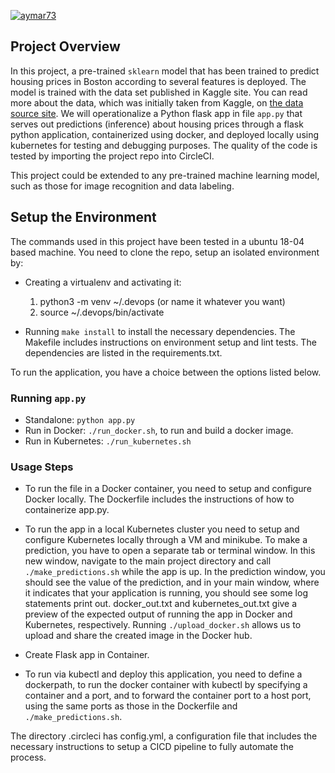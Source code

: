 [![aymar73](https://circleci.com/gh/aymar73/project-ml-microservice-kubernetes.svg?style=svg)](https://github.com/aymar73/project-ml-microservice-kubernetes/tree/master)

## Project Overview


In this project, a pre-trained `sklearn` model that has been trained to predict housing prices in Boston according to several features is deployed. The model is trained with the data set published in Kaggle site. You can read more about the data, which was initially taken from Kaggle, on [the data source site](https://www.kaggle.com/c/boston-housing). We will operationalize a Python flask app in file `app.py` that serves out predictions (inference) about housing prices through a flask python application, containerized using docker, and deployed locally using kubernetes for testing and debugging purposes. The quality of the code is tested by importing the project repo into CircleCI.

This project could be extended to any pre-trained machine learning model, such as those for image recognition and data labeling.

## Setup the Environment

The commands used in this project have been tested in a ubuntu 18-04 based machine. You need to clone the repo, setup an isolated environment by:

* Creating a virtualenv and activating it:
  1. python3 -m venv ~/.devops (or name it whatever you want)
  2. source ~/.devops/bin/activate
  
* Running `make install` to install the necessary dependencies. The Makefile includes instructions on environment setup and lint tests. The dependencies are listed in the requirements.txt.

To run the application, you have a choice between the options listed below.

### Running `app.py`

* Standalone:  `python app.py`
* Run in Docker:  `./run_docker.sh`, to run and build a docker image.
* Run in Kubernetes:  `./run_kubernetes.sh`

### Usage Steps

* To run the file in a Docker container, you need to setup and configure Docker locally. The Dockerfile includes the instructions of how to containerize app.py.

* To run the app in a local Kubernetes cluster you need to setup and configure Kubernetes locally through a VM and minikube. To make a prediction, you have to open a separate tab or terminal window. In this new window, navigate to the main project directory and call `./make_predictions.sh` while the app is up. In the prediction window, you should see the value of the prediction, and in your main window, where it indicates that your application is running, you should see some log statements print out. docker_out.txt and kubernetes_out.txt give a preview of the expected output of running the app in Docker and Kubernetes, respectively. Running `./upload_docker.sh` allows us to upload and share the created image in the Docker hub.

* Create Flask app in Container.

* To run via kubectl and deploy this application, you need to define a dockerpath, to run the docker container with kubectl by specifying a container and a port, and to forward the container port to a host port, using the same ports as those in the Dockerfile and `./make_predictions.sh`.

 The directory .circleci has config.yml, a configuration file that includes the necessary instructions to setup a CICD pipeline to fully automate the process.
